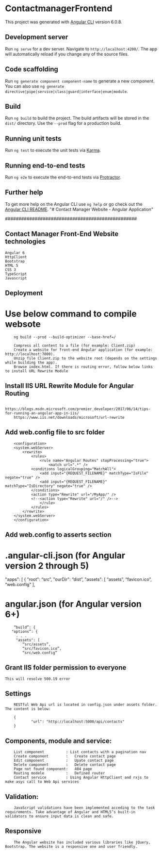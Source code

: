 # ContactmanagerFrontend

This project was generated with [Angular CLI](https://github.com/angular/angular-cli) version 6.0.8.

## Development server

Run `ng serve` for a dev server. Navigate to `http://localhost:4200/`. The app will automatically reload if you change any of the source files.

## Code scaffolding

Run `ng generate component component-name` to generate a new component. You can also use `ng generate directive|pipe|service|class|guard|interface|enum|module`.

## Build

Run `ng build` to build the project. The build artifacts will be stored in the `dist/` directory. Use the `--prod` flag for a production build.

## Running unit tests

Run `ng test` to execute the unit tests via [Karma](https://karma-runner.github.io).

## Running end-to-end tests

Run `ng e2e` to execute the end-to-end tests via [Protractor](http://www.protractortest.org/).

## Further help

To get more help on the Angular CLI use `ng help` or go check out the [Angular CLI README](https://github.com/angular/angular-cli/blob/master/README.md).
"# Contact Manager Website - Angular Application" 

#################################################

## Contact Manager Front-End Website technologies

    Angular 6
    HttpClient
    Bootstrap
    HTML 5
    CSS 3
    TypeScript
    Javascript

## Deployment

#  Use below command to compile websote

		ng build --prod --build-optimizer --base-href=/

		Compress all content to a file (for example: Client.zip)
		Create a website for front-end Angular application (for example: http://localhost:7000).
		Unzip file Client.zip to the website root (depends on the settings while building the app).
		Browse index.html. If there is routing error, follow below links to install URL Rewrite Module

## Install IIS URL Rewrite Module for Angular Routing

		https://blogs.msdn.microsoft.com/premier_developer/2017/06/14/tips-for-running-an-angular-app-in-iis/
		https://www.iis.net/downloads/microsoft/url-rewrite

## Add web.config file to src folder

		<configuration>
		<system.webServer>
			<rewrite>
				<rules>
					<rule name="Angular Routes" stopProcessing="true">
						<match url=".*" />
				<conditions logicalGrouping="MatchAll">
					<add input="{REQUEST_FILENAME}" matchType="IsFile" negate="true" />
					<add input="{REQUEST_FILENAME}" matchType="IsDirectory" negate="true" />
				</conditions>
				<action type="Rewrite" url="/MyApp/" />
				<!--<action type="Rewrite" url="/" />-->
					</rule>
				</rules>
			</rewrite>
		</system.webServer>
		</configuration>

## Add web.config to asserts section
  # .angular-cli.json (for Angular version 2 through 5) 
  "apps": [
        {
	   "root": “src”,
	   "ourDir": “dist”,
	   "assets": [
	      “assets”,
	      “favicon.ico”,
	      “web.config”
          ],
  # angular.json (for Angular version 6+) 
        “build”: {
	   "options”: {
	     . . . 
	     "assets": [
	        “src/assets”,
	        “src/favicon.ico”,
	        “src/web.config”

## Grant IIS folder permission to everyone

    This will resolve 500.19 error 

##	Settings

		RESTful Web Api url is located in config.json under assets folder. The content is below:

		{
				"url": "http://localhost:5000/api/contacts"
		}


##	Components, module and service:

		List component          : List contacts with a pagination nav
		Create component        :	Create contact page
		Edit component          :	Upate contact page
		Delete component        :	Delete contact page
		Page not found component:	404 page
		Routing modele          :	Defined router
		Contact service	        : Using Angular HttpClient and rxjs to make asyc call to Web Api services

##	Validation: 

		JavaScript validations have been implemented acceding to the task requirements. Take advantage of Angular and HTML5’s built-in validators to ensure input data is clean and safe.

##	Responsive

		The Angular website has included various libraries like jQuery, Bootstrap. The website is a responsive one and user friendly.

